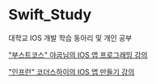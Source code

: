# Swift_Study
대학교 IOS 개발 학습 동아리 및 개인 공부

["부스트코스" 야곰님의 IOS 앱 프로그래밍 강의](https://github.com/KoreaMango/Swift_Study/tree/main/Yagom_IOS)
  
  
["인프런" 코더스하이의 IOS 앱 만들기 강의](https://github.com/KoreaMango/Swift_Study/tree/main/CodersHigh)
